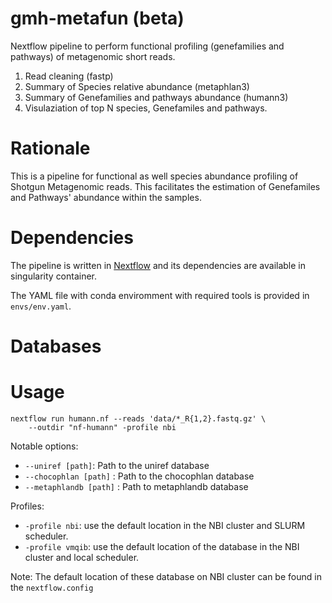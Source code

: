 # gmh-metafun (beta)

Nextflow pipeline to perform functional profiling (genefamilies and pathways) of metagenomic short reads.
1. Read cleaning (fastp)
2. Summary of Species relative abundance (metaphlan3)
3. Summary of Genefamilies and pathways abundance (humann3)
4. Visulaziation of top N species, Genefamiles and pathways.

# Rationale

This is a pipeline for functional as well species abundance profiling of Shotgun Metagenomic reads. This facilitates the estimation of Genefamiles and Pathways' abundance within the samples.

# Dependencies

The pipeline is written in [Nextflow](https://www.nextflow.io/) and its dependencies are available in singularity container.

The YAML file with conda enviromment with required tools is provided in `envs/env.yaml`.

# Databases

# Usage

```
nextflow run humann.nf --reads 'data/*_R{1,2}.fastq.gz' \
    --outdir "nf-humann" -profile nbi
```

Notable options:
* `--uniref [path]`: Path to the uniref database
* `--chocophlan [path]` : Path to the chocophlan database
* `--metaphlandb [path]` : Path to metaphlandb database

Profiles:
* `-profile nbi`: use the default location in the NBI cluster and SLURM scheduler.
* `-profile vmqib`: use the default location of the database in the NBI cluster and local scheduler.

Note: The default location of these database on NBI cluster can be found in the `nextflow.config`

